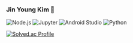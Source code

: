 ### Jin Young Kim 🐤

<!--
**coringcoring/coringcoring** is a ✨ _special_ ✨ repository because its `README.md` (this file) appears on your GitHub profile.

Here are some ideas to get you started:

- 🔭 I’m currently working on ...
- 🌱 I’m currently learning ...
- 👯 I’m looking to collaborate on ...
- 🤔 I’m looking for help with ...
- 💬 Ask me about ...
- 📫 How to reach me: ...
- 😄 Pronouns: ...
- ⚡ Fun fact: ...
-->
![Node.js](https://img.shields.io/badge/Node.js-339933.svg?&style=for-the-badge&logo=Node.js&logoColor=green) 
![Jupyter](https://img.shields.io/badge/Jupyter-F37626.svg?&style=for-the-badge&logo=Jupyter&logoColor=orange) 
![Android Studio](https://img.shields.io/badge/AndroidStudio-3DDC84.svg?&style=for-the-badge&logo=AndroidStudio&logoColor=green) 
![Python](https://img.shields.io/badge/Python-3776AB.svg?&style=for-the-badge&logo=Python&logoColor=blue) 

[![Solved.ac Profile](http://mazassumnida.wtf/api/generate_badge?boj=niwa32329)](https://solved.ac/niwa32329) 
